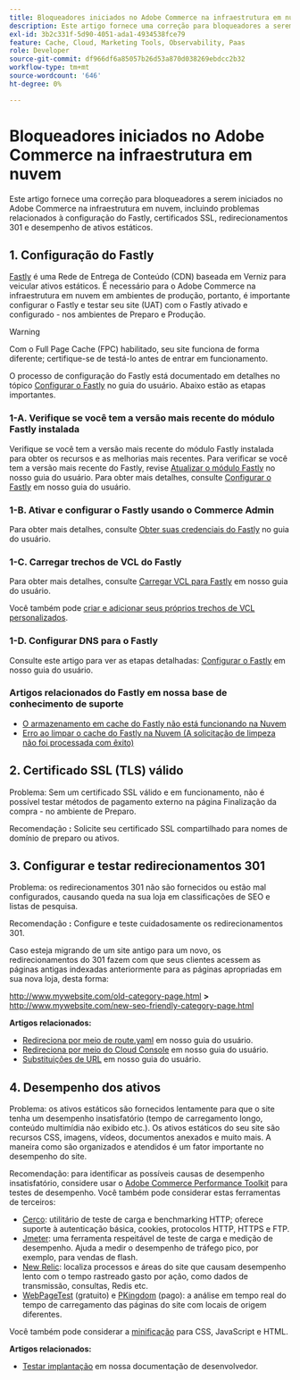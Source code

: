 ```yaml
---
title: Bloqueadores iniciados no Adobe Commerce na infraestrutura em nuvem
description: Este artigo fornece uma correção para bloqueadores a serem iniciados no Adobe Commerce na infraestrutura em nuvem, incluindo problemas relacionados à configuração do Fastly, certificados SSL, redirecionamentos 301 e desempenho de ativos estáticos.
exl-id: 3b2c331f-5d90-4051-ada1-4934538fce79
feature: Cache, Cloud, Marketing Tools, Observability, Paas
role: Developer
source-git-commit: df966df6a85057b26d53a870d038269ebdcc2b32
workflow-type: tm+mt
source-wordcount: '646'
ht-degree: 0%

---
```


# Bloqueadores iniciados no Adobe Commerce na infraestrutura em nuvem

Este artigo fornece uma correção para bloqueadores a serem iniciados no Adobe Commerce na infraestrutura em nuvem, incluindo problemas relacionados à configuração do Fastly, certificados SSL, redirecionamentos 301 e desempenho de ativos estáticos.

## 1. Configuração do Fastly

[Fastly](https://www.fastly.com/) é uma Rede de Entrega de Conteúdo (CDN) baseada em Verniz para veicular ativos estáticos. É necessário para o Adobe Commerce na infraestrutura em nuvem em ambientes de produção, portanto, é importante configurar o Fastly e testar seu site (UAT) com o Fastly ativado e configurado - nos ambientes de Preparo e Produção.

>[!WARNING]
>
>Com o Full Page Cache (FPC) habilitado, seu site funciona de forma diferente; certifique-se de testá-lo antes de entrar em funcionamento.

O processo de configuração do Fastly está documentado em detalhes no tópico [Configurar o Fastly](https://experienceleague.adobe.com/docs/commerce-cloud-service/user-guide/cdn/setup-fastly/fastly-configuration.html) no guia do usuário. Abaixo estão as etapas importantes.

### 1-A. Verifique se você tem a versão mais recente do módulo Fastly instalada

Verifique se você tem a versão mais recente do módulo Fastly instalada para obter os recursos e as melhorias mais recentes. Para verificar se você tem a versão mais recente do Fastly, revise [Atualizar o módulo Fastly](https://experienceleague.adobe.com/docs/commerce-cloud-service/user-guide/cdn/setup-fastly/fastly-configuration.html#upgrade-the-fastly-module) no nosso guia do usuário. Para obter mais detalhes, consulte [Configurar o Fastly](https://experienceleague.adobe.com/docs/commerce-cloud-service/user-guide/cdn/setup-fastly/fastly-configuration.html) em nosso guia do usuário.

### 1-B. Ativar e configurar o Fastly usando o Commerce Admin

Para obter mais detalhes, consulte [Obter suas credenciais do Fastly](https://experienceleague.adobe.com/docs/commerce-cloud-service/user-guide/cdn/setup-fastly/fastly-configuration.html#get-fastly-credentials) no guia do usuário.

### 1-C. Carregar trechos de VCL do Fastly

Para obter mais detalhes, consulte [Carregar VCL para Fastly](https://experienceleague.adobe.com/docs/commerce-cloud-service/user-guide/cdn/setup-fastly/fastly-configuration.html) em nosso guia do usuário.

Você também pode [criar e adicionar seus próprios trechos de VCL personalizados](https://experienceleague.adobe.com/docs/commerce-cloud-service/user-guide/cdn/custom-vcl-snippets/fastly-vcl-custom-snippets.html).

### 1-D. Configurar DNS para o Fastly


Consulte este artigo para ver as etapas detalhadas: [Configurar o Fastly](https://experienceleague.adobe.com/docs/commerce-cloud-service/user-guide/cdn/setup-fastly/fastly-configuration.html#update-dns-configuration-with-development-settings) em nosso guia do usuário.

### Artigos relacionados do Fastly em nossa base de conhecimento de suporte

* [O armazenamento em cache do Fastly não está funcionando na Nuvem](/help/troubleshooting/miscellaneous/fastly-caching-is-not-working-on-magento-cloud.md)
* [Erro ao limpar o cache do Fastly na Nuvem (A solicitação de limpeza não foi processada com êxito)](/help/troubleshooting/miscellaneous/error-purging-fastly-cache-on-cloud-the-purge-request-was-not-processed-successfully.md)

## 2. Certificado SSL (TLS) válido

Problema: Sem um certificado SSL válido e em funcionamento, não é possível testar métodos de pagamento externo na página Finalização da compra - no ambiente de Preparo.

Recomendação **:** Solicite seu certificado SSL compartilhado para nomes de domínio de preparo ou ativos.


## 3. Configurar e testar redirecionamentos 301

Problema: os redirecionamentos 301 não são fornecidos ou estão mal configurados, causando queda na sua loja em classificações de SEO e listas de pesquisa.

Recomendação **:** Configure e teste cuidadosamente os redirecionamentos 301.

Caso esteja migrando de um site antigo para um novo, os redirecionamentos do 301 fazem com que seus clientes acessem as páginas antigas indexadas anteriormente para as páginas apropriadas em sua nova loja, desta forma:

http://www.mywebsite.com/old-category-page.html **>** http://www.mywebsite.com/new-seo-friendly-category-page.html

**Artigos relacionados:**

* [Redireciona por meio de route.yaml](https://experienceleague.adobe.com/docs/commerce-cloud-service/user-guide/configure/routes/redirects.html) em nosso guia do usuário.
* [Redireciona por meio do Cloud Console](https://experienceleague.adobe.com/docs/commerce-cloud-service/user-guide/project/overview.html) em nosso guia do usuário.
* [Substituições de URL](https://experienceleague.adobe.com/docs/commerce-admin/marketing/seo/url-rewrites/url-rewrite.html) em nosso guia do usuário.

## 4. Desempenho dos ativos

Problema: os ativos estáticos são fornecidos lentamente para que o site tenha um desempenho insatisfatório (tempo de carregamento longo, conteúdo multimídia não exibido etc.). Os ativos estáticos do seu site são recursos CSS, imagens, vídeos, documentos anexados e muito mais. A maneira como são organizados e atendidos é um fator importante no desempenho do site.

Recomendação: para identificar as possíveis causas de desempenho insatisfatório, considere usar o [Adobe Commerce Performance Toolkit](https://github.com/magento/magento2/tree/2.3/setup/performance-toolkit) para testes de desempenho. Você também pode considerar estas ferramentas de terceiros:

* [Cerco](https://www.joedog.org/siege-home): utilitário de teste de carga e benchmarking HTTP; oferece suporte à autenticação básica, cookies, protocolos HTTP, HTTPS e FTP.
* [Jmeter](https://jmeter.apache.org/): uma ferramenta respeitável de teste de carga e medição de desempenho. Ajuda a medir o desempenho de tráfego pico, por exemplo, para vendas de flash.
* [New Relic](https://support.newrelic.com/): localiza processos e áreas do site que causam desempenho lento com o tempo rastreado gasto por ação, como dados de transmissão, consultas, Redis etc.
* [WebPageTest](https://www.webpagetest.org/) (gratuito) e [PKingdom](https://www.pingdom.com/) (pago): a análise em tempo real do tempo de carregamento das páginas do site com locais de origem diferentes.

Você também pode considerar a [minificação](https://experienceleague.adobe.com/docs/commerce-cloud-service/user-guide/configure-store/store-settings.html) para CSS, JavaScript e HTML.

**Artigos relacionados:**

* [Testar implantação](https://experienceleague.adobe.com/docs/commerce-cloud-service/user-guide/develop/test/staging-and-production.html) em nossa documentação de desenvolvedor.
